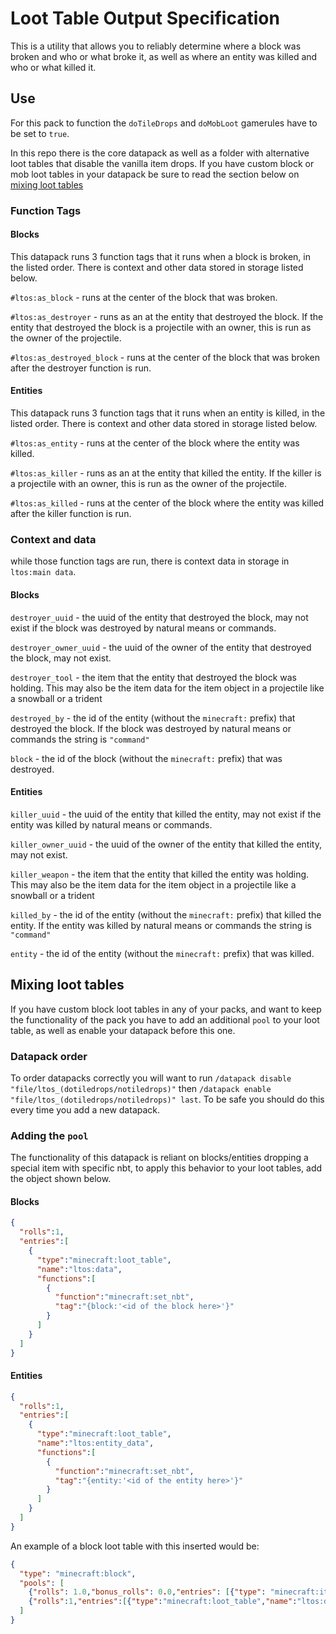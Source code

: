 # Loot Table Output Specification
 
This is a utility that allows you to reliably determine where a block was broken and who or what broke it, as well as where an entity was killed and who or what killed it. 

## Use
For this pack to function the `doTileDrops` and `doMobLoot` gamerules have to be set to `true`. 

In this repo there is the core datapack as well as a folder with alternative loot tables that disable the vanilla item drops. If you have custom block or mob loot tables in your datapack be sure to read the section below on [mixing loot tables](https://github.com/gibbsly/ltos#mixing-loot-tables)


### Function Tags
#### Blocks
This datapack runs 3 function tags that it runs when a block is broken, in the listed order. There is context and other data stored in storage listed below.

`#ltos:as_block` - runs at the center of the block that was broken.

`#ltos:as_destroyer` - runs as an at the entity that destroyed the block. If the entity that destroyed the block is a projectile with an owner, this is run as the owner of the projectile.

`#ltos:as_destroyed_block` - runs at the center of the block that was broken after the destroyer function is run.

#### Entities
This datapack runs 3 function tags that it runs when an entity is killed, in the listed order. There is context and other data stored in storage listed below.

`#ltos:as_entity` - runs at the center of the block where the entity was killed.

`#ltos:as_killer` - runs as an at the entity that killed the entity. If the killer is a projectile with an owner, this is run as the owner of the projectile.

`#ltos:as_killed` - runs at the center of the block where the entity was killed after the killer function is run.


### Context and data
while those function tags are run, there is context data in storage in `ltos:main data`.
#### Blocks
`destroyer_uuid` - the uuid of the entity that destroyed the block, may not exist if the block was destroyed by natural means or commands.

`destroyer_owner_uuid` - the uuid of the owner of the entity that destroyed the block, may not exist.

`destroyer_tool` - the item that the entity that destroyed the block was holding. This may also be the item data for the item object in a projectile like a snowball or a trident

`destroyed_by` - the id of the entity (without the `minecraft:` prefix) that destroyed the block. If the block was destroyed by natural means or commands the string is `"command"`

`block` - the id of the block (without the `minecraft:` prefix) that was destroyed.

#### Entities
`killer_uuid` - the uuid of the entity that killed the entity, may not exist if the entity was killed by natural means or commands.

`killer_owner_uuid` - the uuid of the owner of the entity that killed the entity, may not exist.

`killer_weapon` - the item that the entity that killed the entity was holding. This may also be the item data for the item object in a projectile like a snowball or a trident

`killed_by` - the id of the entity (without the `minecraft:` prefix) that killed the entity. If the entity was killed by natural means or commands the string is `"command"`

`entity` - the id of the entity (without the `minecraft:` prefix) that was killed.


## Mixing loot tables
If you have custom block loot tables in any of your packs, and want to keep the functionality of the pack you have to add an additional `pool` to your loot table, as well as enable your datapack before this one.
### Datapack order
To order datapacks correctly you will want to run `/datapack disable "file/ltos_(dotiledrops/notiledrops)"` then `/datapack enable "file/ltos_(dotiledrops/notiledrops)" last`. To be safe you should do this every time you add a new datapack.
### Adding the `pool`
The functionality of this datapack is reliant on blocks/entities dropping a special item with specific nbt, to apply this behavior to your loot tables, add the object shown below.
#### Blocks
```json
{
  "rolls":1,
  "entries":[
    {
      "type":"minecraft:loot_table",
      "name":"ltos:data",
      "functions":[
        {
          "function":"minecraft:set_nbt",
          "tag":"{block:'<id of the block here>'}"
        }
      ]
    }
  ]
}
```
#### Entities
```json
{
  "rolls":1,
  "entries":[
    {
      "type":"minecraft:loot_table",
      "name":"ltos:entity_data",
      "functions":[
        {
          "function":"minecraft:set_nbt",
          "tag":"{entity:'<id of the entity here>'}"
        }
      ]
    }
  ]
}
```

 An example of a block loot table with this inserted would be: 
```json
{
  "type": "minecraft:block",
  "pools": [
    {"rolls": 1.0,"bonus_rolls": 0.0,"entries": [{"type": "minecraft:item","name": "minecraft:andesite"}],"conditions": [{"condition": "minecraft:survives_explosion"}]},
    {"rolls":1,"entries":[{"type":"minecraft:loot_table","name":"ltos:data","functions":[{"function":"minecraft:set_nbt","tag":"{block:\"andesite\"}"}]}]}
  ]
}
```
